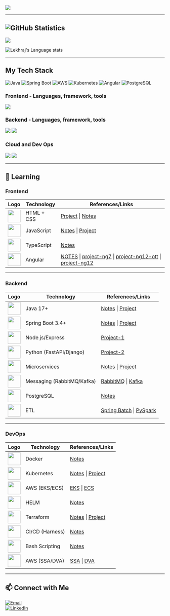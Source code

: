 ![](https://komarev.com/ghpvc/?username=lekhrajdinkar)  

---

## ![GitHub Statistics](https://github-readme-stats.vercel.app/api?username=lekhrajdinkar&show_icons=true&theme=light) 

![](https://github-readme-streak-stats.herokuapp.com?user=lekhrajdinkar&theme=light)

![Lekhraj's Language stats](https://github-readme-stats-eight-theta.vercel.app/api/top-langs/?username=lekhrajdinkar&layout=compact&langs_count=8&hide_border=true&theme=light&hide=Jupyter%20Notebook,HTML)

---
## My Tech Stack  
![Java](https://img.shields.io/badge/Java-ED8B00?style=for-the-badge&logo=java&logoColor=white)
![Spring Boot](https://img.shields.io/badge/Spring_Boot-6DB33F?style=for-the-badge&logo=spring-boot&logoColor=white)
![AWS](https://img.shields.io/badge/AWS-232F3E?style=for-the-badge&logo=amazon-aws&logoColor=white)
![Kubernetes](https://img.shields.io/badge/Kubernetes-326CE5?style=for-the-badge&logo=kubernetes&logoColor=white)
![Angular](https://img.shields.io/badge/Angular-DD0031?style=for-the-badge&logo=angular&logoColor=white)
![PostgreSQL](https://img.shields.io/badge/PostgreSQL-316192?style=for-the-badge&logo=postgresql&logoColor=white)


### Frontend - Languages, framework, tools
<img src="https://skillicons.dev/icons?i=angular,ts,css,html,js,redux,rxjs,npm,nodejs&theme=light" />

### Backend - Languages, framework, tools
<img src="https://skillicons.dev/icons?i=java,spring,hibernate,python,django,nodejs,maven,postgres&theme=light" />  
<img src="https://skillicons.dev/icons?i=eclipse,idea,pycharm,vscode,postman,kafka,rabbitmq&theme=light" />

### Cloud and Dev Ops
<img src="https://skillicons.dev/icons?i=aws,terraform&theme=light" />
<img src="https://skillicons.dev/icons?i=docker,kubernetes,git,github,linux,bash&theme=light" />

---

## 🌱 Learning 

### **Frontend**
| Logo | Technology | References/Links |
|------|------------|------------------|
| <img src="https://skillicons.dev/icons?i=html&theme=light" width="40" /> | HTML + CSS | [Project](https://github.com/lekhrajdinkar/01-front-end-pack/tree/master/StyleHTML) \| [Notes](https://github.com/lekhrajdinkar/01-front-end-pack/tree/master/01-Frontend-html-css-maximilliam-2018/NOTES-CSS) |
| <img src="https://skillicons.dev/icons?i=js&theme=light" width="40" /> | JavaScript | [Notes](https://github.com/lekhrajdinkar/01-front-end-pack/tree/master/VanillaJS/NOTES_JS) \| [Project](https://github.com/lekhrajdinkar/01-front-end-pack/tree/master/VanillaJS) |
| <img src="https://skillicons.dev/icons?i=ts&theme=light" width="40" /> | TypeScript | [Notes](https://github.com/lekhrajdinkar/01-front-end-pack/tree/master/SupersetTS) |
| <img src="https://skillicons.dev/icons?i=angular&theme=light" width="40" /> | Angular | [NOTES](https://github.com/lekhrajdinkar/01-Frontend-Angular6-fundamentals/tree/master/notes) \| [project-ng7](https://github.com/lekhrajdinkar/01-Frontend-MEAN-stack) \| [project-ng12-ott](https://github.com/lekhrajdinkar/99-project-01-OTT-ng) \| [project-ng12](https://github.com/lekhrajdinkar/01-front-end-pack/tree/master/ng12) |

---

### **Backend**
| Logo | Technology | References/Links |
|------|------------|------------------|
| <img src="https://skillicons.dev/icons?i=java&theme=light" width="40" /> | Java 17+ | [Notes](https://github.com/lekhrajdinkar/02-Java17/tree/main/Notes) \| [Project](https://github.com/lekhrajdinkar/02-Java17) |
| <img src="https://skillicons.dev/icons?i=spring&theme=light" width="40" /> | Spring Boot 3.4+ | [Notes](https://github.com/lekhrajdinkar/02-backend-java-spring/tree/main/00_Springboot) \| [Project](https://github.com/lekhrajdinkar/02-backend-java-spring/tree/main/src/main/java/com/lekhraj/java/spring) |
| <img src="https://skillicons.dev/icons?i=nodejs&theme=light" width="40" /> | Node.js/Express | [Project-1](https://github.com/lekhrajdinkar/02-Backend-API-NodeJS) |
| <img src="https://skillicons.dev/icons?i=py&theme=light" width="40" /> | Python (FastAPI/Django) | [Project-2](https://github.com/lekhrajdinkar/02-Backend-Python) |
| <img src="https://skillicons.dev/icons?i=aws&theme=light" width="40" /> | Microservices | [Notes](https://github.com/lekhrajdinkar/03-spring-cloud-v2/tree/main/Notes) \| [Project](https://github.com/lekhrajdinkar/03-spring-cloud-v2) |
| <img src="https://skillicons.dev/icons?i=rabbitmq&theme=light" width="40" /> | Messaging (RabbitMQ/Kafka) | [RabbitMQ](https://github.com/lekhrajdinkar/02-backend-java-spring/blob/main/06_messaging/rmq/06_Messaging_rabbitMQ.md) \| [Kafka](https://github.com/lekhrajdinkar/02-backend-java-spring/tree/main/06_messaging/kakfa) |
| <img src="https://skillicons.dev/icons?i=postgres&theme=light" width="40" /> | PostgreSQL | [Notes](https://github.com/lekhrajdinkar/02-backend-java-spring/tree/main/08_Database/01_rdbms) |
| <img src="https://skillicons.dev/icons?i=spring&theme=light" width="40" /> | ETL | [Spring Batch](https://github.com/lekhrajdinkar/02-backend-java-spring/tree/main/09_ETL/01_spring-batch) \| [PySpark](https://github.com/lekhrajdinkar/02-backend-java-spring/tree/main/09_ETL/02_py-spark) |

---

### **DevOps**
| Logo | Technology | References/Links |
|------|------------|------------------|
| <img src="https://skillicons.dev/icons?i=docker&theme=light" width="40" /> | Docker | [Notes](https://github.com/lekhrajdinkar/02-backend-java-spring/tree/main/02_docker) |
| <img src="https://skillicons.dev/icons?i=kubernetes&theme=light" width="40" /> | Kubernetes | [Notes](https://github.com/lekhrajdinkar/02-backend-java-spring/tree/main/03_Kubernetes) \| [Project](https://github.com/lekhrajdinkar/02-backend-java-spring/tree/main/03_Kubernetes/00_project) |
| <img src="https://skillicons.dev/icons?i=aws&theme=light" width="40" /> | AWS (EKS/ECS) | [EKS](https://github.com/lekhrajdinkar/02-backend-java-spring/tree/main/03_Kubernetes/04_EKS) \| [ECS](https://github.com/lekhrajdinkar/02-backend-java-spring/tree/main/03_Kubernetes/03_ECS) |
| <img src="https://skillicons.dev/icons?i=helm&theme=light" width="40" /> | HELM | [Notes](https://github.com/lekhrajdinkar/02-backend-java-spring/tree/main/03_Kubernetes/05_helm) |
| <img src="https://skillicons.dev/icons?i=terraform" width="40" /> | Terraform | [Notes](https://github.com/lekhrajdinkar/02-backend-java-spring/tree/main/04_terraform) \| [Project](https://github.com/lekhrajdinkar/02-backend-java-spring/tree/main/04_terraform/project/aws-config-maps) |
| <img src="https://skillicons.dev/icons?i=githubactions&theme=light" width="40" /> | CI/CD (Harness) | [Notes](https://github.com/lekhrajdinkar/02-backend-java-spring/tree/main/05_harness) |
| <img src="https://skillicons.dev/icons?i=bash&theme=light" width="40" /> | Bash Scripting | [Notes](https://github.com/lekhrajdinkar/02-backend-java-spring/tree/main/07_scripting/bash_script) |
| <img src="https://skillicons.dev/icons?i=aws&theme=light" width="40" /> | AWS (SSA/DVA) | [SSA](https://github.com/lekhrajdinkar/02-backend-java-spring/tree/main/01_aws) \| [DVA](https://github.com/lekhrajdinkar/02-backend-java-spring/blob/main/01_aws/00_DVA-C02/00_DVA.md) |

---
## 📫 Connect with Me  
[![Email](https://img.shields.io/badge/Email-D14836?style=for-the-badge&logo=gmail&logoColor=white)](mailto:lekhrajdinkarus@gmail.com)  
[![LinkedIn](https://img.shields.io/badge/LinkedIn-0A66C2?style=for-the-badge&logo=linkedin&logoColor=white)](https://www.linkedin.com/in/lekhraj-dinkar-25872140/)  
  
